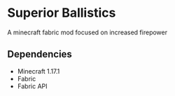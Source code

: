 # Superior Ballistics
 A minecraft fabric mod focused on increased firepower
 
 ## Dependencies
- Minecraft 1.17.1
- Fabric
- Fabric API
